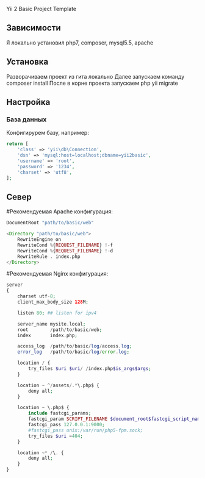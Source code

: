 Yii 2 Basic Project Template

Зависимости
------------

Я локально установил php7, composer, mysql5.5, apache

Установка
-------------

Разворачиваем проект из гита локально
Далее запускаем команду composer install
После в корне проекта запускаем php yii migrate

Настройка
-------------

### База данных

Конфигирурем базу, например:

```php
return [
    'class' => 'yii\db\Connection',
    'dsn' => 'mysql:host=localhost;dbname=yii2basic',
    'username' => 'root',
    'password' => '1234',
    'charset' => 'utf8',
];
```

Север
-------------

#Рекомендуемая Apache конфигурация:

```php
DocumentRoot "path/to/basic/web"

<Directory "path/to/basic/web">
    RewriteEngine on
    RewriteCond %{REQUEST_FILENAME} !-f
    RewriteCond %{REQUEST_FILENAME} !-d
    RewriteRule . index.php
</Directory>
```

#Рекомендуемая Nginx конфигурация:

```php
server
{
    charset utf-8;
    client_max_body_size 128M;

    listen 80; ## listen for ipv4

    server_name mysite.local;
    root        /path/to/basic/web;
    index       index.php;

    access_log  /path/to/basic/log/access.log;
    error_log   /path/to/basic/log/error.log;

    location / {
        try_files $uri $uri/ /index.php$is_args$args;
    }

    location ~ ^/assets/.*\.php$ {
        deny all;
    }

    location ~ \.php$ {
        include fastcgi_params;
        fastcgi_param SCRIPT_FILENAME $document_root$fastcgi_script_name;
        fastcgi_pass 127.0.0.1:9000;
        #fastcgi_pass unix:/var/run/php5-fpm.sock;
        try_files $uri =404;
    }

    location ~* /\. {
        deny all;
    }
}
```